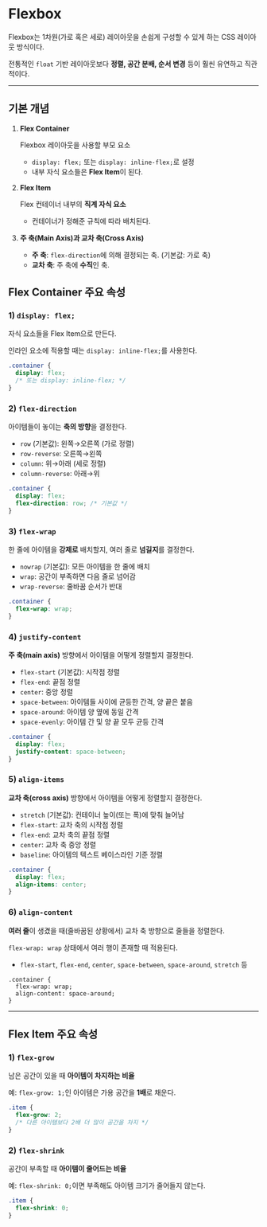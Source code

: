 # Flexbox

Flexbox는 1차원(가로 혹은 세로) 레이아웃을 손쉽게 구성할 수 있게 하는 CSS 레이아웃 방식이다.

전통적인 `float` 기반 레이아웃보다 **정렬, 공간 분배, 순서 변경** 등이 훨씬 유연하고 직관적이다.

---

## 기본 개념

1. **Flex Container**
    
    Flexbox 레이아웃을 사용할 부모 요소
    
    - `display: flex;` 또는 `display: inline-flex;`로 설정
    - 내부 자식 요소들은 **Flex Item**이 된다.
2. **Flex Item**
    
    Flex 컨테이너 내부의 **직계 자식 요소**
    
    - 컨테이너가 정해준 규칙에 따라 배치된다.
3. **주 축(Main Axis)과 교차 축(Cross Axis)**
    - **주 축**: `flex-direction`에 의해 결정되는 축. (기본값: 가로 축)
    - **교차 축**: 주 축에 **수직**인 축.

## Flex Container 주요 속성

### 1) `display: flex;`

자식 요소들을 Flex Item으로 만든다.

인라인 요소에 적용할 때는 `display: inline-flex;`를 사용한다.

```css
.container {
  display: flex;
  /* 또는 display: inline-flex; */
}
```

### 2) `flex-direction`

아이템들이 놓이는 **축의 방향**을 결정한다.

- `row` (기본값): 왼쪽→오른쪽 (가로 정렬)
- `row-reverse`: 오른쪽→왼쪽
- `column`: 위→아래 (세로 정렬)
- `column-reverse`: 아래→위

```css
.container {
  display: flex;
  flex-direction: row; /* 기본값 */
}
```

### 3) `flex-wrap`

한 줄에 아이템을 **강제로** 배치할지, 여러 줄로 **넘길지**를 결정한다.

- `nowrap` (기본값): 모든 아이템을 한 줄에 배치
- `wrap`: 공간이 부족하면 다음 줄로 넘어감
- `wrap-reverse`: 줄바꿈 순서가 반대

```css
.container {
  flex-wrap: wrap;
}
```

### 4) `justify-content`

**주 축(main axis)** 방향에서 아이템을 어떻게 정렬할지 결정한다.

- `flex-start` (기본값): 시작점 정렬
- `flex-end`: 끝점 정렬
- `center`: 중앙 정렬
- `space-between`: 아이템들 사이에 균등한 간격, 양 끝은 붙음
- `space-around`: 아이템 양 옆에 동일 간격
- `space-evenly`: 아이템 간 및 양 끝 모두 균등 간격

```css
.container {
  display: flex;
  justify-content: space-between;
}
```

### 5) `align-items`

**교차 축(cross axis)** 방향에서 아이템을 어떻게 정렬할지 결정한다.

- `stretch` (기본값): 컨테이너 높이(또는 폭)에 맞춰 늘어남
- `flex-start`: 교차 축의 시작점 정렬
- `flex-end`: 교차 축의 끝점 정렬
- `center`: 교차 축 중앙 정렬
- `baseline`: 아이템의 텍스트 베이스라인 기준 정렬

```css
.container {
  display: flex;
  align-items: center;
}
```

### 6) `align-content`

**여러 줄**이 생겼을 때(줄바꿈된 상황에서) 교차 축 방향으로 줄들을 정렬한다.

`flex-wrap: wrap` 상태에서 여러 행이 존재할 때 적용된다.

- `flex-start`, `flex-end`, `center`, `space-between`, `space-around`, `stretch` 등

```
.container {
  flex-wrap: wrap;
  align-content: space-around;
}
```

---

## Flex Item 주요 속성

### 1) `flex-grow`

남은 공간이 있을 때 **아이템이 차지하는 비율**

예: `flex-grow: 1;`인 아이템은 가용 공간을 **1배**로 채운다.

```css
.item {
  flex-grow: 2;
  /* 다른 아이템보다 2배 더 많이 공간을 차지 */
}
```

### 2) `flex-shrink`

공간이 부족할 때 **아이템이 줄어드는 비율**

예: `flex-shrink: 0;`이면 부족해도 아이템 크기가 줄어들지 않는다.

```css
.item {
  flex-shrink: 0;
}
```